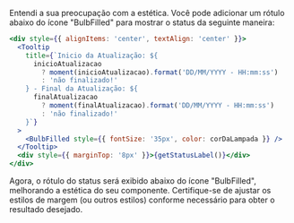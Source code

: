 Entendi a sua preocupação com a estética. Você pode adicionar um rótulo abaixo do ícone "BulbFilled" para mostrar o status da seguinte maneira:

```jsx
<div style={{ alignItems: 'center', textAlign: 'center' }}>
  <Tooltip
    title={`Inicio da Atualização: ${
      inicioAtualizacao
        ? moment(inicioAtualizacao).format('DD/MM/YYYY - HH:mm:ss')
        : 'não finalizado!'
    } - Final da Atualização: ${
      finalAtualizacao
        ? moment(finalAtualizacao).format('DD/MM/YYYY - HH:mm:ss')
        : 'não finalizado!'
    }`}
  >
    <BulbFilled style={{ fontSize: '35px', color: corDaLampada }} />
  </Tooltip>
  <div style={{ marginTop: '8px' }}>{getStatusLabel()}</div>
</div>
```

Agora, o rótulo do status será exibido abaixo do ícone "BulbFilled", melhorando a estética do seu componente. Certifique-se de ajustar os estilos de margem (ou outros estilos) conforme necessário para obter o resultado desejado.